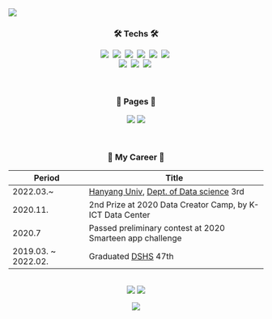 
<img src="https://capsule-render.vercel.app/api?type=transparent&color=timeGradient&height=300&section=header&text=Kim%20Dohoon&fontSize=60" align="center" onclick="return false;">
<h3 align="center">🛠 <b>Techs</b> 🛠</h3>
<p align="center">
  <img src="https://img.shields.io/badge/Python-3766AB?style=flat-square&logo=Python&logoColor=white" onclick="return false;"/></a>&nbsp 
  <img src="https://img.shields.io/badge/C-A8B9CC?style=flat-square&logo=C&logoColor=white" onclick="return false;"/></a>&nbsp 
  <img src="https://img.shields.io/badge/C++-00599C?style=flat-square&logo=C%2B%2B&logoColor=white" onclick="return false;"/></a>&nbsp 
  <img src="https://img.shields.io/badge/HTML-E34F26?style=flat-square&logo=HTML5&logoColor=white" onclick="return false;"/></a>&nbsp 
  <img src="https://img.shields.io/badge/CSS-1572B6?style=flat-square&logo=css3&logoColor=white" onclick="return false;"/></a>&nbsp 
  <img src="https://img.shields.io/badge/JS-ffb13b?style=flat-square&logo=javascript&logoColor=white" onclick="return false;"/></a>&nbsp 
  <br>
  <img src="https://img.shields.io/badge/Tensorflow-FF6F00?style=flat-square&logo=Tensorflow&logoColor=white"/></a>&nbsp 
  <img src="https://img.shields.io/badge/Django-092E20?style=flat-square&logo=Django&logoColor=white"/></a>&nbsp 
  <img src="https://img.shields.io/badge/Mysql-E6B91E?style=flat-square&logo=MySql&logoColor=white"/></a>&nbsp 
</p>
<br>
<h3 align="center"> 📃 Pages 📃 </h3>
  <p align="center">
  <a href="https://github.com/tt-adisoh" target="_blank"><img src="https://img.shields.io/badge/Github-181717.svg?&style=for-the-badge&logo=GitHub&logoColor=white"/></a>
  <a href="https://www.instagram.com/kdh.yu/" target="_blank"><img src="https://img.shields.io/badge/Instagram-E4405F.svg?&style=for-the-badge&logo=instagram&logoColor=white"/></a>
</p>
<br>

<h3 align="center">📎 My Career 📎</h3>
<p align="center">

|Period|Title|
|----|----|
|2022.03.~| [Hanyang Univ](https://www.hanyang.ac.kr/), [Dept. of Data science](https://hyds.hanyang.ac.kr/) 3rd|
|2020.11.| 2nd Prize at 2020 Data Creator Camp, by K-ICT Data Center|
|2020.7| Passed preliminary contest at 2020 Smarteen app challenge|
|2019.03. ~ 2022.02.| Graduated [DSHS](https://www.dshs.kr/) 47th|
</p>
<br>
<div align="center">
<img src="http://mazassumnida.wtf/api/v2/generate_badge?boj=kdhyu" href="https://solved.ac/profile/kdhyu">
<img src="https://github-readme-stats.vercel.app/api/top-langs/?username=tt-adisoh&layout=compact&show_icons=true&theme=material-palenight" href="https://github.com/tt-adisoh">
</div>

<p align="center">
<img src="https://github-readme-stats.vercel.app/api/wakatime?username=kdhyu&theme=material-palenight" onclick="return false">
</p>
<!--
|[![Solved.ac Profile](http://mazassumnida.wtf/api/v2/generate_badge?boj=kdhyu)](https://solved.ac/kdhyu/)|![Top Langs](https://github-readme-stats.vercel.app/api/top-langs/?username=tt-adisoh&layout=compact)|
[![willianrod's wakatime stats](https://github-readme-stats.vercel.app/api/wakatime?username=kdhyu)](https://github.com/anuraghazra/github-readme-stats)
-->

